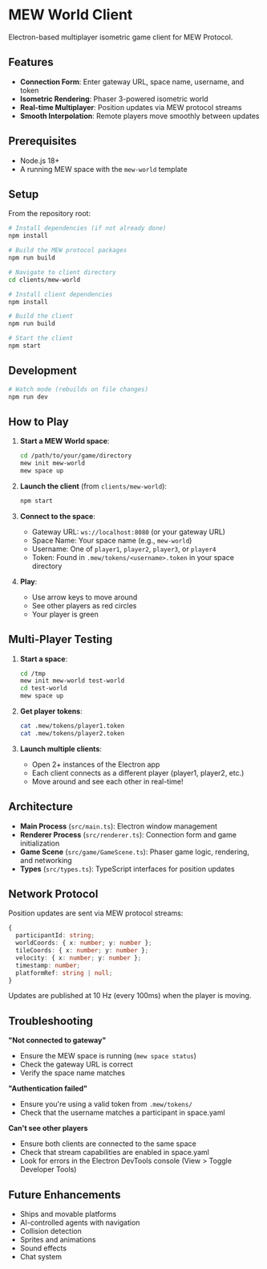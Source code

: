 # MEW World Client

Electron-based multiplayer isometric game client for MEW Protocol.

## Features

- **Connection Form**: Enter gateway URL, space name, username, and token
- **Isometric Rendering**: Phaser 3-powered isometric world
- **Real-time Multiplayer**: Position updates via MEW protocol streams
- **Smooth Interpolation**: Remote players move smoothly between updates

## Prerequisites

- Node.js 18+
- A running MEW space with the `mew-world` template

## Setup

From the repository root:

```bash
# Install dependencies (if not already done)
npm install

# Build the MEW protocol packages
npm run build

# Navigate to client directory
cd clients/mew-world

# Install client dependencies
npm install

# Build the client
npm run build

# Start the client
npm start
```

## Development

```bash
# Watch mode (rebuilds on file changes)
npm run dev
```

## How to Play

1. **Start a MEW World space**:
   ```bash
   cd /path/to/your/game/directory
   mew init mew-world
   mew space up
   ```

2. **Launch the client** (from `clients/mew-world`):
   ```bash
   npm start
   ```

3. **Connect to the space**:
   - Gateway URL: `ws://localhost:8080` (or your gateway URL)
   - Space Name: Your space name (e.g., `mew-world`)
   - Username: One of `player1`, `player2`, `player3`, or `player4`
   - Token: Found in `.mew/tokens/<username>.token` in your space directory

4. **Play**:
   - Use arrow keys to move around
   - See other players as red circles
   - Your player is green

## Multi-Player Testing

1. **Start a space**:
   ```bash
   cd /tmp
   mew init mew-world test-world
   cd test-world
   mew space up
   ```

2. **Get player tokens**:
   ```bash
   cat .mew/tokens/player1.token
   cat .mew/tokens/player2.token
   ```

3. **Launch multiple clients**:
   - Open 2+ instances of the Electron app
   - Each client connects as a different player (player1, player2, etc.)
   - Move around and see each other in real-time!

## Architecture

- **Main Process** (`src/main.ts`): Electron window management
- **Renderer Process** (`src/renderer.ts`): Connection form and game initialization
- **Game Scene** (`src/game/GameScene.ts`): Phaser game logic, rendering, and networking
- **Types** (`src/types.ts`): TypeScript interfaces for position updates

## Network Protocol

Position updates are sent via MEW protocol streams:

```typescript
{
  participantId: string;
  worldCoords: { x: number; y: number };
  tileCoords: { x: number; y: number };
  velocity: { x: number; y: number };
  timestamp: number;
  platformRef: string | null;
}
```

Updates are published at 10 Hz (every 100ms) when the player is moving.

## Troubleshooting

**"Not connected to gateway"**
- Ensure the MEW space is running (`mew space status`)
- Check the gateway URL is correct
- Verify the space name matches

**"Authentication failed"**
- Ensure you're using a valid token from `.mew/tokens/`
- Check that the username matches a participant in space.yaml

**Can't see other players**
- Ensure both clients are connected to the same space
- Check that stream capabilities are enabled in space.yaml
- Look for errors in the Electron DevTools console (View > Toggle Developer Tools)

## Future Enhancements

- Ships and movable platforms
- AI-controlled agents with navigation
- Collision detection
- Sprites and animations
- Sound effects
- Chat system

